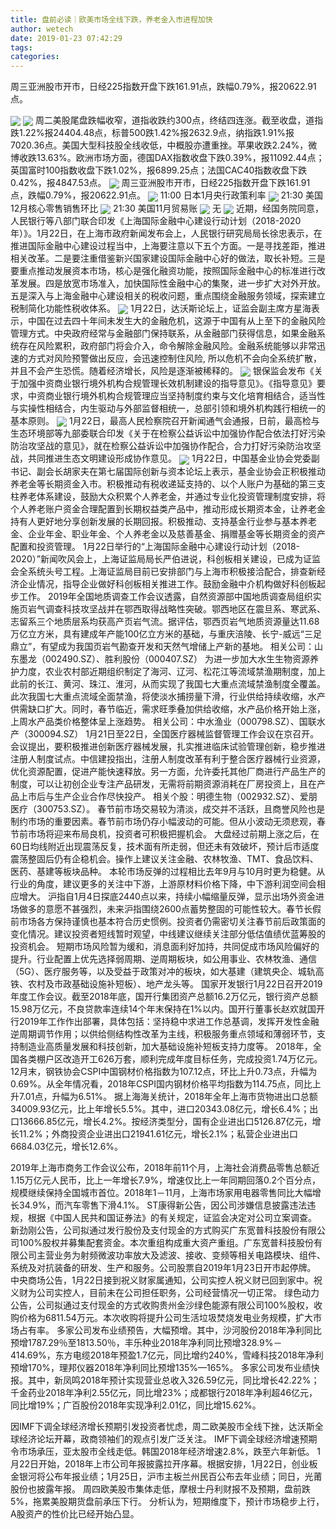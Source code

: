 ```yaml
---
title: 盘前必读｜欧美市场全线下跌，养老金入市进程加快
author: wetech
date: 2019-01-23 07:42:29
tags: 
categories: 
---
```

周三亚洲股市开市，日经225指数开盘下跌161.91点，跌幅0.79%，报20622.91点。
<!-- more -->
<img align="center" border="0" src="https://imgcdn.yicai.com/uppics/images/2018/11/5795dce2c13c12cd19ef68151420a6d2.jpg" />
<img align="center" border="0" src="https://imgcdn.yicai.com/uppics/images/2019/01/eb4ce271a30e5381fe24a664769b6ff4.jpg" />
周二美股尾盘跌幅收窄，道指收跌约300点，终结四连涨。截至收盘，道指跌1.22%报24404.48点，标普500跌1.42%报2632.9点，纳指跌1.91%报7020.36点。美国大型科技股全线收低，中概股亦遭重挫。苹果收跌2.24%，微博收跌13.63%。欧洲市场方面，德国DAX指数收盘下跌0.39%，报11092.44点；英国富时100指数收盘下跌1.02%，报6899.25点；法国CAC40指数收盘下跌0.42%，报4847.53点。
<img align="center" border="0" src="https://imgcdn.yicai.com/uppics/images/2018/11/1115fd943822077aad8679290e0a4854.jpg" />
周三亚洲股市开市，日经225指数开盘下跌161.91点，跌幅0.79%，报20622.91点。
<img align="center" border="0" src="https://imgcdn.yicai.com/uppics/images/2019/01/556a97aaa5c4f3aaf33c3b23792d852e.jpg" />
11:00 日本1月央行政策利率
<img align="center" border="0" src="https://imgcdn.yicai.com/uppics/images/2019/01/8188a571f2973af64475eeb06ac3c6b5.jpg" />
21:30 美国12月核心零售销售环比
<img align="center" border="0" src="https://imgcdn.yicai.com/uppics/images/2019/01/efe915771b4f65f580ae857c85897508.jpg" />
21:30 美国11月贸易账
<img align="center" border="0" src="https://imgcdn.yicai.com/uppics/images/2019/01/d81f39cc89a6aaff8d64e728f13d02c2.jpg" />
无
<img align="center" border="0" src="https://imgcdn.yicai.com/uppics/images/2018/11/9d8e2d90a2b37391ca779f15a10018b0.jpg" />
近期，经国务院同意，人民银行等八部门联合印发《上海国际金融中心建设行动计划（2018-2020年）》。1月22日，在上海市政府新闻发布会上，人民银行研究局局长徐忠表示，在推进国际金融中心建设过程当中，上海要注意以下五个方面。一是寻找差距，推进相关改革。二是要注重借鉴新兴国家建设国际金融中心好的做法，取长补短。三是要重点推动发展资本市场，核心是强化融资功能，按照国际金融中心的标准进行改革发展。四是放宽市场准入，加快国际性金融中心的集聚，进一步扩大对外开放。五是深入与上海金融中心建设相关的税收问题，重点围绕金融服务领域，探索建立税制简化功能性税收体系。
<img align="center" border="0" src="https://imgcdn.yicai.com/uppics/images/2018/11/3fe87f78bb215979ccf7a8b1a382813c.jpg" />
1月22日，达沃斯论坛上，证监会副主席方星海表示，中国在过去四十年间未发生大的金融危机，这源于中国有从上至下的金融风险管理方式。中央政府经常与金融部门保持联系，从金融部门获得信息，如果金融系统存在风险累积，政府部门将会介入，命令解除金融风险。金融系统能够以非常迅速的方式对风险预警做出反应，会迅速控制住风险, 所以危机不会向全系统扩散，并且不会产生恐慌。随着经济增长，风险是逐渐被稀释的。
<img align="center" border="0" src="https://imgcdn.yicai.com/uppics/images/2018/11/10271f820278a7057d79730f65d39711.jpg" />
银保监会发布《关于加强中资商业银行境外机构合规管理长效机制建设的指导意见》。《指导意见》要求，中资商业银行境外机构合规管理应当坚持制度约束与文化培育相结合，适当性与实操性相结合，内生驱动与外部监督相统一，总部引领和境外机构践行相统一的基本原则。
<img align="center" border="0" src="https://imgcdn.yicai.com/uppics/images/2019/01/5b74b539a88a0dcdfc3710b856670e24.jpg" />
1月22日，最高人民检察院召开新闻通气会通报，日前，最高检与生态环境部等九部委联合印发《关于在检察公益诉讼中加强协作配合依法打好污染防治攻坚战的意见》，就在检察公益诉讼中加强协作配合，合力打好污染防治攻坚战，共同推进生态文明建设形成协作意见。
<img align="center" border="0" src="https://imgcdn.yicai.com/uppics/images/2018/11/781b132626e7c57022d1491e8f3a175c.jpg" />
1月22日，中国基金业协会党委副书记、副会长胡家夫在第七届国际创新与资本论坛上表示，基金业协会正积极推动养老金等长期资金入市。积极推动有税收递延支持的、以个人账户为基础的第三支柱养老体系建设，鼓励大众积累个人养老金，并通过专业化投资管理制度安排，将个人养老账户资金合理配置到长期权益类产品中，推动形成长期资本金，让养老金持有人更好地分享创新发展的长期回报。积极推动、支持基金行业参与基本养老金、企业年金、职业年金、个人养老金以及慈善基金、捐赠基金等长期资金的资产配置和投资管理。
1月22日举行的“上海国际金融中心建设行动计划（2018-2020）”新闻吹风会上，上海证监局局长严伯进说，科创板相关建设，已成为证监会全系统头号工程。上海证监局目前已安排部门与上海市积极接洽配合，排查新经济企业情况，指导企业做好科创板相关推进工作。鼓励金融中介机构做好科创板起步工作。
2019年全国地质调查工作会议透露，自然资源部中国地质调查局组织实施页岩气调查科技攻坚战并在鄂西取得战略性突破。鄂西地区在震旦系、寒武系、志留系三个地质层系均获高产页岩气流。据评估，鄂西页岩气地质资源量达11.68万亿立方米，具有建成年产能100亿立方米的基础，与重庆涪陵、长宁-威远“三足鼎立”，有望成为我国页岩气勘查开发和天然气增储上产新的基地。
相关公司：山东墨龙（002490.SZ）、胜利股份（000407.SZ）
为进一步加大水生生物资源养护力度，农业农村部近期组织制定了海河、辽河、松花江等流域禁渔期制度，加上此前的长江、黄河、珠江、淮河，从而实现了我国七大重点流域禁渔制度全覆盖。此次我国七大重点流域全面禁渔，将使淡水捕捞量下滑，行业供给持续收缩，水产供需缺口扩大。同时，春节临近，需求旺季叠加供给收缩，水产品价格开始上涨，上周水产品类价格整体呈上涨趋势。
相关公司：中水渔业（000798.SZ）、国联水产（300094.SZ）
1月21日至22日，全国医疗器械监督管理工作会议在京召开。会议提出，要积极推进创新医疗器械发展，扎实推进临床试验管理创新，稳步推进注册人制度试点。中信建投指出，注册人制度改革有利于整合医疗器械行业资源，优化资源配置，促进产能快速释放。另一方面，允许委托其他厂商进行产品生产的制度，可以让初创企业专注产品研发，无需将前期资源消耗在厂房投资上，且在产品上市后与生产企业合作尽快投产。
相关个股：明德生物（002932.SZ）、爱朋医疗（300753.SZ）。
春节前市场交易较为清淡，成交并不活跃，且商誉风险也是制约市场的重要因素。春节前市场仍存小幅波动的可能。但从小波动无须悲观，春节前市场将迎来布局良机，投资者可积极把握机会。
大盘经过前期上涨之后，在60日均线附近出现震荡反复，技术面有所走弱，但还未有效破坏，预计后市适度震荡整固后仍有企稳机会。操作上建议关注金融、农林牧渔、TMT、食品饮料、医药、基建等板块品种。
本轮市场反弹的过程相比去年9月与10月时更为稳健。从行业的角度，建议更多的关注中下游，上游原材料价格下降，中下游利润空间会相应增大。
沪指自1月4日探底2440点以来，持续小幅缩量反弹，显示出场外资金进场做多的意愿不甚强烈，未来沪指围绕2600点蓄势整固的可能性较大。春节长假前市场各方保持谨慎也基本符合历史惯例。投资者仍需密切关注春节前后政策面的变化情况。建议投资者短线暂时观望，中线建议继续关注部分低估值绩优蓝筹股的投资机会。
短期市场风险暂为缓和，消息面利好加持，共同促成市场风险偏好的提升。行业配置上优先选择弱周期、逆周期板块，如公用事业、农林牧渔、通信（5G）、医疗服务等，以及受益于政策对冲的板块，如大基建（建筑央企、城轨高铁、农村及市政基础设施补短板）、地产龙头等。
国家开发银行1月22日召开2019年度工作会议。截至2018年底，国开行集团资产总额16.2万亿元，银行资产总额15.98万亿元，不良贷款率连续14个年末保持在1%以内。国开行董事长赵欢就国开行2019年工作作出部署，具体包括：坚持稳中求进工作总基调，发挥开发性金融逆周期调节作用；以供给侧结构性改革为主线，积极服务重点领域和薄弱环节，支持制造业高质量发展和科技创新，加大基础设施补短板支持力度等。
2018年，全国各类棚户区改造开工626万套，顺利完成年度目标任务，完成投资1.74万亿元。
12月末，钢铁协会CSPI中国钢材价格指数为107.12点，环比上升0.73点，升幅为0.69%。从全年情况看，2018年CSPI国内钢材价格平均指数为114.75点，同比上升7.01点，升幅为6.51%。
据上海海关统计，2018年全年上海市货物进出口总额34009.93亿元，比上年增长5.5%。其中，进口20343.08亿元，增长6.4%；出口13666.85亿元，增长4.2%。按经济类型分，国有企业进出口5126.87亿元，增长11.2%；外商投资企业进出口21941.61亿元，增长2.1%；私营企业进出口6684.03亿元，增长12.6%。
 
2019年上海市商务工作会议公布，2018年前11个月，上海社会消费品零售总额近1.15万亿元人民币，比上一年增长7.9%，增速仅比上一年同期回落0.2个百分点，规模继续保持全国城市首位。2018年1－11月，上海市场家用电器零售同比大幅增长34.9%，而汽车零售下滑4.1%。
ST康得新公告，因公司涉嫌信息披露违法违规，根据《中国人民共和国证券法》的有关规定，证监会决定对公司立案调查。
新劲刚公告，公司拟通过发行股份及支付现金的方式购买广东宽普科技股份有限公司100%股权并募集配套资金。本次重组构成重大资产重组。广东宽普科技股份有限公司主营业务为射频微波功率放大及滤波、接收、变频等相关电路模块、组件、系统及对抗装备的研发、生产和服务。公司股票自2019年1月23日开市起停牌。
中央商场公告，1月22日接到祝义财家属通知，公司实控人祝义财已回到家中。祝义财为公司实控人，目前未在公司担任职务，公司经营情况一切正常。
绿色动力公告，公司拟通过支付现金的方式收购贵州金沙绿色能源有限公司100%股权，收购价格为6811.54万元。本次收购将提升公司生活垃圾焚烧发电业务规模，扩大市场占有率。
多家公司发布业绩预告，大幅预增。其中，沙河股份2018年净利同比预增1787.29％至1813.50％，丰乐种业2018年净利同比预增328.9%－414.69%，东方电缆2018年预盈1.7亿元，同比增约240%，雪峰科技2018年净利预增170%，理邦仪器2018年净利同比预增135%—165%。
多家公司发布业绩快报。其中，新凤鸣2018年预计实现营业总收入326.59亿元，同比增长42.22%；千金药业2018年净利2.55亿元，同比增23%；成都银行2018年净利超46亿元，同比增19%；广百股份2018年实现净利2.01亿，同比增15.62%。
 
 
因IMF下调全球经济增长预期引发投资者忧虑，周二欧美股市全线下挫，达沃斯全球经济论坛开幕，政商领袖们的观点引发广泛关注。
IMF下调全球经济增速预期令市场承压，亚太股市全线走低。韩国2018年经济增速2.8%，跌至六年新低。
1月22日开始，2018年上市公司年报披露拉开序幕。根据安排，1月22日，创业板金银河将公布年报业绩；1月25日，沪市主板兰州民百公布去年业绩；同日，光莆股份也披露年报。
周四欧美股市集体走低，摩根士丹利财报不及预期，盘前跌5%，拖累美股期货盘前承压下行。
分析认为，短期维度下，预计市场稳步上行，A股资产的性价比已经开始凸显。
